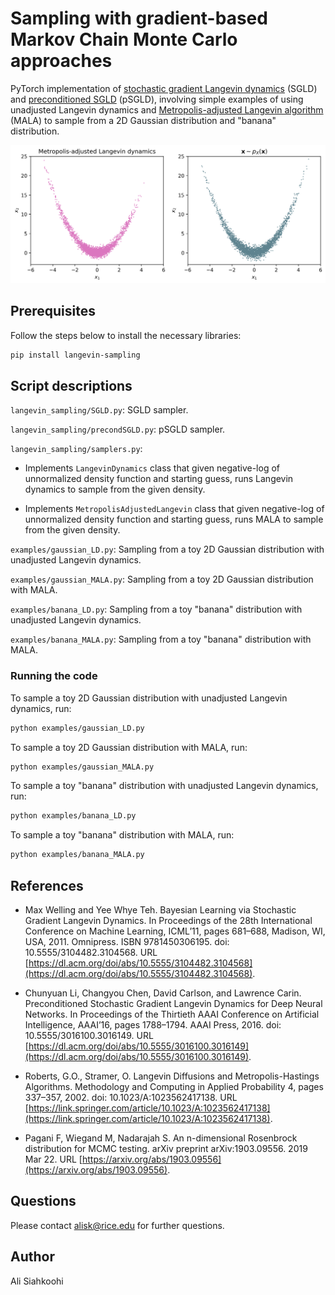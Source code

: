 # Sampling with gradient-based Markov Chain Monte Carlo approaches

PyTorch implementation of [stochastic gradient Langevin dynamics](https://www.ics.uci.edu/~welling/publications/papers/stoclangevin_v6.pdf) (SGLD) and  [preconditioned SGLD](https://arxiv.org/pdf/1512.07666.pdf) (pSGLD), involving simple examples of using unadjusted Langevin dynamics and [Metropolis-adjusted Langevin algorithm](https://link.springer.com/article/10.1023/A:1023562417138) (MALA) to sample from a 2D Gaussian distribution and "banana" distribution.

![](examples/fig/sample-rosenblock.png)

## Prerequisites

Follow the steps below to install the necessary libraries:

```bash
pip install langevin-sampling
```

## Script descriptions

`langevin_sampling/SGLD.py`: SGLD sampler.

`langevin_sampling/precondSGLD.py`: pSGLD sampler.

`langevin_sampling/samplers.py`:

* Implements `LangevinDynamics` class that given negative-log of unnormalized density function and starting guess, runs Langevin dynamics to sample from the given density.

* Implements `MetropolisAdjustedLangevin` class that given negative-log of unnormalized density function and starting guess, runs MALA to sample from the given density.

`examples/gaussian_LD.py`: Sampling from a toy 2D Gaussian distribution with unadjusted Langevin dynamics.

`examples/gaussian_MALA.py`: Sampling from a toy 2D Gaussian distribution with MALA.

`examples/banana_LD.py`: Sampling from a toy "banana" distribution with unadjusted Langevin dynamics.

`examples/banana_MALA.py`: Sampling from a toy "banana" distribution with MALA.

### Running the code

To sample a toy 2D Gaussian distribution with unadjusted Langevin dynamics, run:

```bash
python examples/gaussian_LD.py
```

To sample a toy 2D Gaussian distribution with MALA, run:

```bash
python examples/gaussian_MALA.py
```

To sample a toy "banana" distribution with unadjusted Langevin dynamics, run:

```bash
python examples/banana_LD.py
```

To sample a toy "banana" distribution with MALA, run:

```bash
python examples/banana_MALA.py
```


## References

* Max Welling and Yee Whye Teh. Bayesian Learning via Stochastic Gradient Langevin Dynamics. In Proceedings of the 28th International Conference on Machine Learning, ICML’11, pages 681–688, Madison, WI, USA, 2011. Omnipress. ISBN 9781450306195. doi: 10.5555/3104482.3104568. URL [https://dl.acm.org/doi/abs/10.5555/3104482.3104568](https://dl.acm.org/doi/abs/10.5555/3104482.3104568).

* Chunyuan Li, Changyou Chen, David Carlson, and Lawrence Carin. Preconditioned Stochastic Gradient Langevin Dynamics for Deep Neural Networks. In Proceedings of the Thirtieth AAAI Conference on Artificial Intelligence, AAAI’16, pages 1788–1794. AAAI Press, 2016. doi: 10.5555/3016100.3016149. URL [https://dl.acm.org/doi/abs/10.5555/3016100.3016149](https://dl.acm.org/doi/abs/10.5555/3016100.3016149).

* Roberts, G.O., Stramer, O. Langevin Diffusions and Metropolis-Hastings Algorithms. Methodology and Computing in Applied Probability 4, pages 337–357, 2002. doi: 10.1023/A:1023562417138. URL  [https://link.springer.com/article/10.1023/A:1023562417138](https://link.springer.com/article/10.1023/A:1023562417138).

* Pagani F, Wiegand M, Nadarajah S. An n-dimensional Rosenbrock distribution for MCMC testing. arXiv preprint arXiv:1903.09556. 2019 Mar 22. URL [https://arxiv.org/abs/1903.09556](https://arxiv.org/abs/1903.09556).

## Questions

Please contact alisk@rice.edu for further questions.


## Author

Ali Siahkoohi
